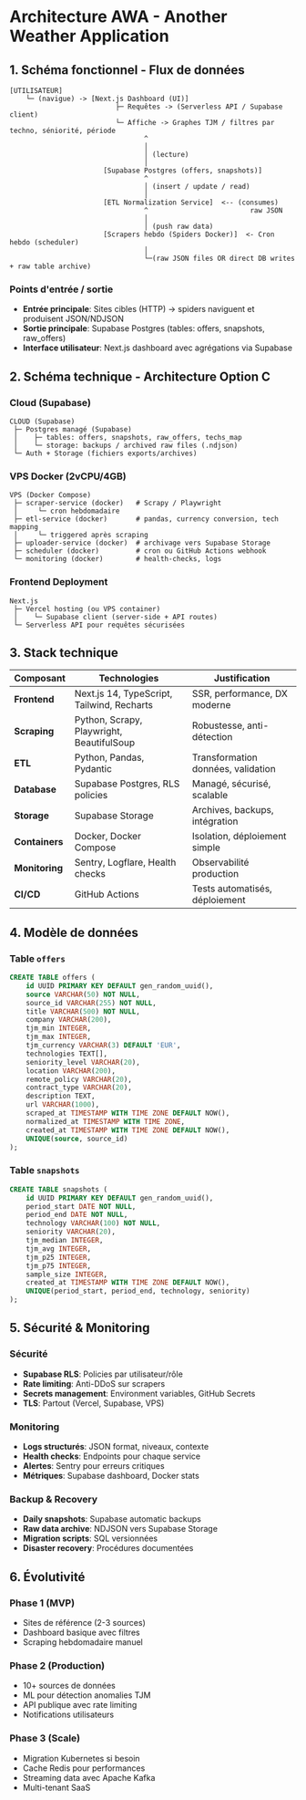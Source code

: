 # Architecture AWA - Another Weather Application

## 1. Schéma fonctionnel - Flux de données

```
[UTILISATEUR] 
    └─ (navigue) -> [Next.js Dashboard (UI)]
                          ├─ Requêtes -> (Serverless API / Supabase client)
                          └─ Affiche -> Graphes TJM / filtres par techno, séniorité, période
                                 ^
                                 │
                                 │ (lecture)
                                 │
                       [Supabase Postgres (offers, snapshots)]
                                 ^
                                 │ (insert / update / read)
                                 │
                       [ETL Normalization Service]  <-- (consumes)
                                 ^                         raw JSON
                                 │
                                 │ (push raw data)
                       [Scrapers hebdo (Spiders Docker)]  <- Cron hebdo (scheduler)
                                 │
                                 └─(raw JSON files OR direct DB writes + raw table archive)
```

### Points d'entrée / sortie

- **Entrée principale**: Sites cibles (HTTP) → spiders naviguent et produisent JSON/NDJSON
- **Sortie principale**: Supabase Postgres (tables: offers, snapshots, raw_offers)
- **Interface utilisateur**: Next.js dashboard avec agrégations via Supabase

## 2. Schéma technique - Architecture Option C

### Cloud (Supabase)
```
CLOUD (Supabase)
 ├─ Postgres managé (Supabase) 
 │    ├─ tables: offers, snapshots, raw_offers, techs_map
 │    └─ storage: backups / archived raw files (.ndjson)
 └─ Auth + Storage (fichiers exports/archives)
```

### VPS Docker (2vCPU/4GB)
```
VPS (Docker Compose)
 ├─ scraper-service (docker)   # Scrapy / Playwright
 │     └─ cron hebdomadaire
 ├─ etl-service (docker)       # pandas, currency conversion, tech mapping
 │     └─ triggered après scraping
 ├─ uploader-service (docker)  # archivage vers Supabase Storage
 ├─ scheduler (docker)         # cron ou GitHub Actions webhook
 └─ monitoring (docker)        # health-checks, logs
```

### Frontend Deployment
```
Next.js
 ├─ Vercel hosting (ou VPS container)
 │    └─ Supabase client (server-side + API routes)
 └─ Serverless API pour requêtes sécurisées
```

## 3. Stack technique

| Composant | Technologies | Justification |
|-----------|-------------|---------------|
| **Frontend** | Next.js 14, TypeScript, Tailwind, Recharts | SSR, performance, DX moderne |
| **Scraping** | Python, Scrapy, Playwright, BeautifulSoup | Robustesse, anti-détection |
| **ETL** | Python, Pandas, Pydantic | Transformation données, validation |
| **Database** | Supabase Postgres, RLS policies | Managé, sécurisé, scalable |
| **Storage** | Supabase Storage | Archives, backups, intégration |
| **Containers** | Docker, Docker Compose | Isolation, déploiement simple |
| **Monitoring** | Sentry, Logflare, Health checks | Observabilité production |
| **CI/CD** | GitHub Actions | Tests automatisés, déploiement |

## 4. Modèle de données

### Table `offers`
```sql
CREATE TABLE offers (
    id UUID PRIMARY KEY DEFAULT gen_random_uuid(),
    source VARCHAR(50) NOT NULL,
    source_id VARCHAR(255) NOT NULL,
    title VARCHAR(500) NOT NULL,
    company VARCHAR(200),
    tjm_min INTEGER,
    tjm_max INTEGER,
    tjm_currency VARCHAR(3) DEFAULT 'EUR',
    technologies TEXT[],
    seniority_level VARCHAR(20),
    location VARCHAR(200),
    remote_policy VARCHAR(20),
    contract_type VARCHAR(20),
    description TEXT,
    url VARCHAR(1000),
    scraped_at TIMESTAMP WITH TIME ZONE DEFAULT NOW(),
    normalized_at TIMESTAMP WITH TIME ZONE,
    created_at TIMESTAMP WITH TIME ZONE DEFAULT NOW(),
    UNIQUE(source, source_id)
);
```

### Table `snapshots`
```sql
CREATE TABLE snapshots (
    id UUID PRIMARY KEY DEFAULT gen_random_uuid(),
    period_start DATE NOT NULL,
    period_end DATE NOT NULL,
    technology VARCHAR(100) NOT NULL,
    seniority VARCHAR(20),
    tjm_median INTEGER,
    tjm_avg INTEGER,
    tjm_p25 INTEGER,
    tjm_p75 INTEGER,
    sample_size INTEGER,
    created_at TIMESTAMP WITH TIME ZONE DEFAULT NOW(),
    UNIQUE(period_start, period_end, technology, seniority)
);
```

## 5. Sécurité & Monitoring

### Sécurité
- **Supabase RLS**: Policies par utilisateur/rôle
- **Rate limiting**: Anti-DDoS sur scrapers
- **Secrets management**: Environment variables, GitHub Secrets
- **TLS**: Partout (Vercel, Supabase, VPS)

### Monitoring
- **Logs structurés**: JSON format, niveaux, contexte
- **Health checks**: Endpoints pour chaque service
- **Alertes**: Sentry pour erreurs critiques
- **Métriques**: Supabase dashboard, Docker stats

### Backup & Recovery
- **Daily snapshots**: Supabase automatic backups
- **Raw data archive**: NDJSON vers Supabase Storage
- **Migration scripts**: SQL versionnées
- **Disaster recovery**: Procédures documentées

## 6. Évolutivité

### Phase 1 (MVP)
- Sites de référence (2-3 sources)
- Dashboard basique avec filtres
- Scraping hebdomadaire manuel

### Phase 2 (Production)
- 10+ sources de données
- ML pour détection anomalies TJM
- API publique avec rate limiting
- Notifications utilisateurs

### Phase 3 (Scale)
- Migration Kubernetes si besoin
- Cache Redis pour performances
- Streaming data avec Apache Kafka
- Multi-tenant SaaS
